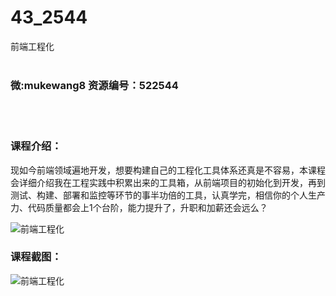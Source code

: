 # 43_2544
前端工程化
<br/></br>
<h3>微:mukewang8 资源编号：522544</h3>
<br/></br>
<h3>课程介绍：</h3>
<p><code></code>现如今前端领域遍地开发，想要构建自己的工程化工具体系还真是不容易，本课程会详细介绍我在工程实践中积累出来的工具箱，从前端项目的初始化到开发，再到测试、构建、部署和监控等环节的事半功倍的工具，认真学完，相信你的个人生产力、代码质量都会上1个台阶，能力提升了，升职和加薪还会远么？</p>
<p><img src="https://www.ko996.com/wp-content/uploads/img/2018/05/2-41-300x197.png" alt="前端工程化"></p>
<div class="info-desc">
<h3>课程截图：</h3>
<p><img src="https://www.ko996.com/wp-content/uploads/img/2018/05/3-45.png" alt="前端工程化"></p>


			
</div>

